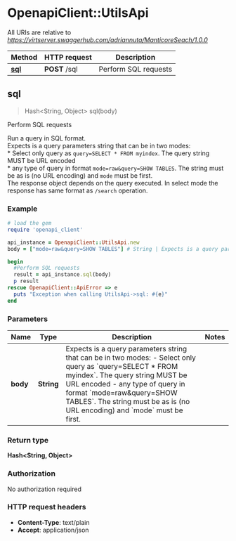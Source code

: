 # OpenapiClient::UtilsApi

All URIs are relative to *https://virtserver.swaggerhub.com/adriannuta/ManticoreSeach/1.0.0*

Method | HTTP request | Description
------------- | ------------- | -------------
[**sql**](UtilsApi.md#sql) | **POST** /sql | Perform SQL requests



## sql

> Hash&lt;String, Object&gt; sql(body)

Perform SQL requests

Run a query in SQL format. <br/>  Expects is a query parameters string that can be in two modes: <br/>  * Select only query as `query=SELECT * FROM myindex`. The query string MUST be URL encoded <br/> * any type of query in format `mode=raw&query=SHOW TABLES`. The string must be as is (no URL encoding) and `mode` must be first. <br/>  The response object depends on the query executed. In select mode the response has same format as `/search` operation. 

### Example

```ruby
# load the gem
require 'openapi_client'

api_instance = OpenapiClient::UtilsApi.new
body = ["mode=raw&query=SHOW TABLES"] # String | Expects is a query parameters string that can be in two modes: - Select only query as `query=SELECT * FROM myindex`. The query string MUST be URL encoded - any type of query in format `mode=raw&query=SHOW TABLES`. The string must be as is (no URL encoding) and `mode` must be first. 

begin
  #Perform SQL requests
  result = api_instance.sql(body)
  p result
rescue OpenapiClient::ApiError => e
  puts "Exception when calling UtilsApi->sql: #{e}"
end
```

### Parameters


Name | Type | Description  | Notes
------------- | ------------- | ------------- | -------------
 **body** | **String**| Expects is a query parameters string that can be in two modes: - Select only query as &#x60;query&#x3D;SELECT * FROM myindex&#x60;. The query string MUST be URL encoded - any type of query in format &#x60;mode&#x3D;raw&amp;query&#x3D;SHOW TABLES&#x60;. The string must be as is (no URL encoding) and &#x60;mode&#x60; must be first.  | 

### Return type

**Hash&lt;String, Object&gt;**

### Authorization

No authorization required

### HTTP request headers

- **Content-Type**: text/plain
- **Accept**: application/json

